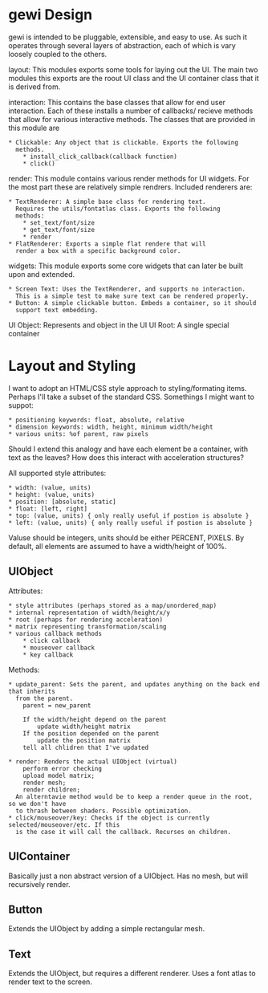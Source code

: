 gewi Design
===========

gewi is intended to be pluggable, extensible, and easy to use.
As such it operates through several layers of abstraction, each
of which is vary loosely coupled to the others.

layout: This modules exports some tools for laying out the UI.
The main two modules this exports are the roout UI class and 
the UI container class that it is derived from.

interaction: This contains the base classes that allow for end
user interaction. Each of these installs a number of callbacks/
recieve methods that allow for various interactive methods.
The classes that are provided in this module are

    * Clickable: Any object that is clickable. Exports the following
      methods.
        * install_click_callback(callback function)
        * click()

render: This module contains various render methods for UI widgets.
For the most part these are relatively simple rendrers. Included 
renderers are:

    * TextRenderer: A simple base class for rendering text.
      Requires the utils/fontatlas class. Exports the following
      methods:
        * set_text/font/size
        * get_text/font/size
        * render
    * FlatRenderer: Exports a simple flat rendere that will
      render a box with a specific background color.
      
widgets: This module exports some core widgets that can later be
built upon and extended.
    
    * Screen Text: Uses the TextRenderer, and supports no interaction.
      This is a simple test to make sure text can be rendered properly.
    * Button: A simple clickable button. Embeds a container, so it should
      support text embedding.
      
      

UI Object: Represents and object in the UI
UI Root: A single special container
    
    
Layout and Styling
==================

I want to adopt an HTML/CSS style approach to styling/formating items. Perhaps
I'll take a subset of the standard CSS. Somethings I might want to suppot:

    * positioning keywords: float, absolute, relative
    * dimension keywords: width, height, minimum width/height
    * various units: %of parent, raw pixels
    
Should I extend this analogy and have each element be a container, with text as 
the leaves? How does this interact with acceleration structures?

All supported style attributes:

    * width: (value, units)
    * height: (value, units)
    * position: [absolute, static]
    * float: [left, right]
    * top: (value, units) { only really useful if postion is absolute } 
    * left: (value, units) { only really useful if postion is absolute } 

Valuse should be integers, units should be either PERCENT, PIXELS. By default,
all elements are assumed to have a width/height of 100%.

UIObject
--------

Attributes:

    * style attributes (perhaps stored as a map/unordered_map)
    * internal representation of width/height/x/y
    * root (perhaps for rendering acceleration)
    * matrix representing transformation/scaling
    * various callback methods
        * click callback
        * mouseover callback
        * key callback
    
Methods:
    
    * update_parent: Sets the parent, and updates anything on the back end that inherits
      from the parent.
        parent = new_parent
        
        If the width/height depend on the parent
            update width/height matrix
        If the position depended on the parent
            update the position matrix
        tell all chlidren that I've updated
        
    * render: Renders the actual UIObject (virtual)
        perform error checking
        upload model matrix;
        render mesh; 
        render children;
      An alterntavie method would be to keep a render queue in the root, so we don't have
      to thrash between shaders. Possible optimization.
    * click/mouseover/key: Checks if the object is currently selected/mouseover/etc. If this
      is the case it will call the callback. Recurses on children.
        
UIContainer
-----------

Basically just a non abstract version of a UIObject. Has no mesh, but will recursively render.

Button
------

Extends the UIObject by adding a simple rectangular mesh.

Text
----

Extends the UIObject, but requires a different renderer. Uses a font atlas to render text
to the screen.